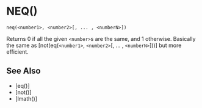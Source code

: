 # NEQ()
`neq(<number1>, <number2>[, ... , <numberN>])`

  Returns 0 if all the given `<number>`s are the same, and 1 otherwise. Basically the same as [not(eq(`<number1>`, `<number2>`[, ... , `<numberN>`]))] but more efficient.


## See Also
- [eq()]
- [not()]
- [lmath()]

